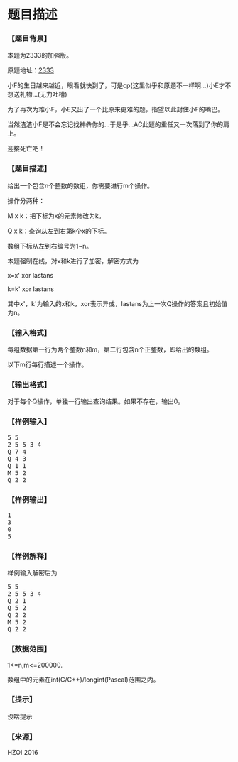 # 题目描述


<h3>
【题目背景】
</h3>
<p>
本题为2333的加强版。
</p>
<p>
原题地址：<a href="http://cojs.tk/cogs/problem/problem.php?pid=2333" target="_blank">2333</a> 
</p>
<p>
小F的生日越来越近，眼看就快到了，可是cp(这里似乎和原题不一样啊...)小E才不想送礼物...(无力吐槽)
</p>
<p>
为了再次为难小F，小E又出了一个比原来更难的题，指望以此封住小F的嘴巴。
</p>
<p>
当然渣渣小F是不会忘记找神犇你的...于是乎...AC此题的重任又一次落到了你的肩上。
</p>
<p>
迎接死亡吧！
</p>
<h3>
【题目描述】
</h3>
<p>
给出一个包含n个整数的数组，你需要进行m个操作。
</p>
<p>
操作分两种：
</p>
<p>
M x k：把下标为x的元素修改为k。
</p>
<p>
Q x k：查询从左到右第k个x的下标。
</p>
<p>
数组下标从左到右编号为1~n。
</p>
<p>
本题强制在线，对x和k进行了加密，解密方式为
</p>
<p>
x=x&#39; xor lastans
</p>
<p>
k=k&#39; xor lastans
</p>
<p>
其中x&#39;，k&#39;为输入的x和k，xor表示异或，lastans为上一次Q操作的答案且初始值为n。
</p>
<h3>
【输入格式】
</h3>
<p>
每组数据第一行为两个整数n和m，第二行包含n个正整数，即给出的数组。
</p>
<p>
以下m行每行描述一个操作。
</p>
<h3>
【输出格式】
</h3>
<p>
对于每个Q操作，单独一行输出查询结果。如果不存在，输出0。
</p>
<h3>
【样例输入】
</h3>
<pre>5 5
2 5 5 3 4
Q 7 4
Q 4 3
Q 1 1
M 5 2
Q 2 2
</pre>
<h3>
【样例输出】
</h3>
<pre>1
3
0
5
</pre>
<h3>
【样例解释】
</h3>
<p>
样例输入解密后为
</p>
<pre>5 5
2 5 5 3 4
Q 2 1
Q 5 2
Q 2 2
M 5 2
Q 2 2
</pre>
<h3>
【数据范围】
</h3>
<p>
1&lt;=n,m&lt;=200000.
</p>
<p>
数组中的元素在int(C/C++)/longint(Pascal)范围之内。
</p>
<h3>
【提示】
</h3>
<p>
没啥提示
</p>
<h3>
【来源】
</h3>
<p>
HZOI 2016
</p>
